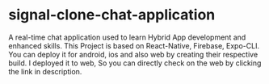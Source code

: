 # signal-clone-chat-application
A real-time chat application used to learn Hybrid App development and enhanced skills. This Project is based on React-Native, Firebase, Expo-CLI.
You can deploy it for android, ios and also web by creating their respective build. I deployed it to web, So you can directly check on the web by clicking the link in description.
